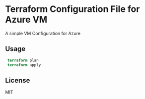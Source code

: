 # Terraform Configuration File for Azure VM

A simple VM Configuration for Azure

## Usage

```Terraform
 terraform plan
 terraform apply
```

## License

MIT